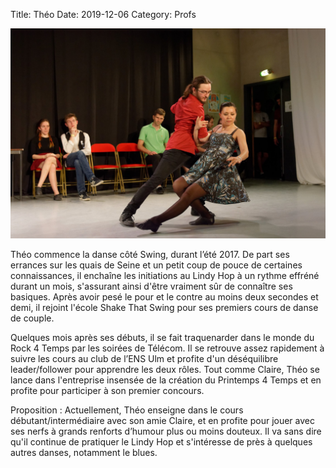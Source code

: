 Title: Théo 
Date: 2019-12-06
Category: Profs 

![](images/theo.jpg)

Théo commence la danse côté Swing, durant l’été 2017. De part ses errances sur les quais de Seine et un petit coup de pouce de certaines connaissances, il enchaîne les initiations au Lindy Hop à un rythme effréné durant un mois, s'assurant ainsi d'être vraiment sûr de connaître ses basiques. Après avoir pesé le pour et le contre au moins deux secondes et demi, il rejoint l'école Shake That Swing pour ses premiers cours de danse de couple.

Quelques mois après ses débuts, il se fait traquenarder dans le monde du Rock 4 Temps par les soirées de Télécom. Il se retrouve assez rapidement à suivre les cours au club de l’ENS Ulm et profite d'un déséquilibre leader/follower pour apprendre les deux rôles. Tout comme Claire, Théo se lance dans l'entreprise insensée de la création du Printemps 4 Temps et en profite pour participer à son premier concours. 

Proposition : Actuellement, Théo enseigne dans le cours débutant/intermédiaire avec son amie Claire, et en profite pour jouer avec ses nerfs à grands renforts d’humour plus ou moins douteux. Il va sans dire qu'il continue de pratiquer le Lindy Hop et s'intéresse de près à quelques autres danses, notamment le blues.
